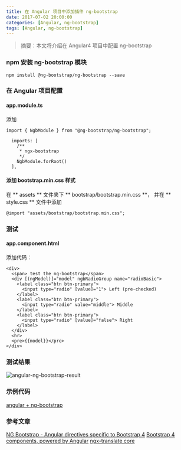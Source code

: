 ```yaml
---
title: 在 Angular 项目中添加插件 ng-bootstrap
date: 2017-07-02 20:00:00
categories: [Angular, ng-bootstrap]
tags: [Angular, ng-bootstrap]
---
```


> 摘要：本文将介绍在 Angular4 项目中配置 ng-bootstrap

### npm 安装 ng-bootstrap 模块

```
npm install @ng-bootstrap/ng-bootstrap --save
```

### 在 Angular 项目配置

#### app.module.ts

添加
```
import { NgbModule } from "@ng-bootstrap/ng-bootstrap";

  imports: [
    /**
     * ngx-bootstrap
     */
    NgbModule.forRoot()
  ],

```

#### 添加 bootstrap.min.css 样式
在 ** assets ** 文件夹下 ** bootstrap/bootstrap.min.css **， 并在 ** style.css ** 文件中添加

```
@import "assets/bootstrap/bootstrap.min.css";
```

### 测试

#### app.component.html

添加代码：
```
<div>
  <span> test the ng-bootstrap</span>
  <div [(ngModel)]="model" ngbRadioGroup name="radioBasic">
    <label class="btn btn-primary">
      <input type="radio" [value]="1"> Left (pre-checked)
    </label>
    <label class="btn btn-primary">
      <input type="radio" value="middle"> Middle
    </label>
    <label class="btn btn-primary">
      <input type="radio" [value]="false"> Right
    </label>
  </div>
  <hr>
  <pre>{{model}}</pre>
</div>
```


### 测试结果

![angular-ng-bootstrap-result](https://1csh1.github.io/img/angular-add-ng-bootstrap/angular-ng-bootstrap-result.png)

### 示例代码
[angular + ng-bootstrap](https://github.com/1CSH1/james-blog-ui/tree/6c2c1503b4102c28b14f8b9e7fb447f8d52e1548)

### 参考文章
[NG Bootstrap - Angular directives specific to Bootstrap 4](https://github.com/ng-bootstrap/ng-bootstrap)
[Bootstrap 4 components, powered by Angular](https://ng-bootstrap.github.io/#/home)
[ngx-translate core](https://github.com/ngx-translate/core)
